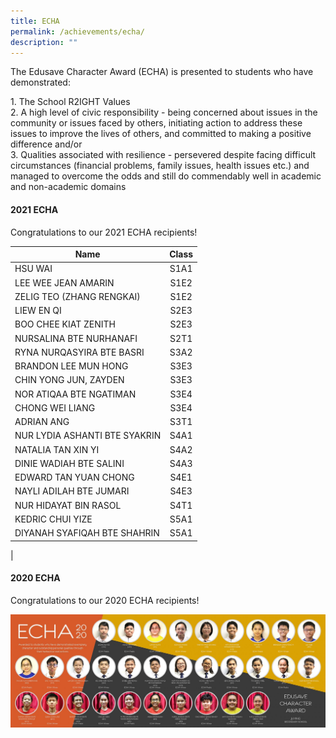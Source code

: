 ```yaml
---
title: ECHA
permalink: /achievements/echa/
description: ""
---
```

The Edusave Character Award (ECHA) is presented to students who have demonstrated:

1\.  The School R2IGHT Values<br>
2\.  A high level of civic responsibility - being concerned about issues in the community or issues faced by others, initiating action to address these issues to improve the lives of others, and committed to making a positive difference and/or<br>
3\.  Qualities associated with resilience - persevered despite facing difficult circumstances (financial problems, family issues, health issues etc.) and managed to overcome the odds and still do commendably well in academic and non-academic domains

#### **2021 ECHA**
Congratulations to our 2021 ECHA recipients!

| Name | Class |
|---|:---:|
| HSU WAI | S1A1 |
| LEE WEE JEAN AMARIN | S1E2 |
| ZELIG TEO (ZHANG RENGKAI) | S1E2 |
| LIEW EN QI | S2E3 |
| BOO CHEE KIAT ZENITH | S2E3 |
| NURSALINA BTE NURHANAFI | S2T1 |
| RYNA NURQASYIRA BTE BASRI | S3A2 |
| BRANDON LEE MUN HONG | S3E3 |
| CHIN YONG JUN, ZAYDEN | S3E3 |
| NOR ATIQAA BTE NGATIMAN | S3E4 |
| CHONG WEI LIANG | S3E4 |
| ADRIAN ANG | S3T1 |
| NUR LYDIA ASHANTI BTE SYAKRIN | S4A1 |
| NATALIA TAN XIN YI | S4A2 |
| DINIE WADIAH BTE SALINI | S4A3 |
| EDWARD TAN YUAN CHONG | S4E1 |
| NAYLI ADILAH BTE JUMARI | S4E3 |
| NUR HIDAYAT BIN RASOL | S4T1 |
| KEDRIC CHUI YIZE | S5A1 |
| DIYANAH SYAFIQAH BTE SHAHRIN | S5A1 |
|

#### **2020 ECHA**
Congratulations to our 2020 ECHA recipients!

![](/images/echa%201.jpg)